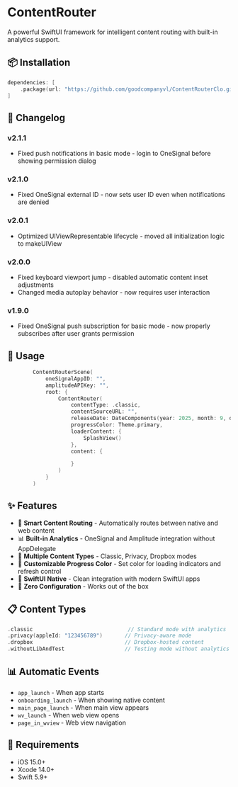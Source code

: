 # ContentRouter

A powerful SwiftUI framework for intelligent content routing with built-in analytics support.

## 📦 Installation

```swift
dependencies: [
    .package(url: "https://github.com/goodcompanyvl/ContentRouterClo.git", from: "2.1.1")
]
```

## 📝 Changelog

### v2.1.1
- Fixed push notifications in basic mode - login to OneSignal before showing permission dialog

### v2.1.0
- Fixed OneSignal external ID - now sets user ID even when notifications are denied

### v2.0.1
- Optimized UIViewRepresentable lifecycle - moved all initialization logic to makeUIView

### v2.0.0
- Fixed keyboard viewport jump - disabled automatic content inset adjustments
- Changed media autoplay behavior - now requires user interaction

### v1.9.0
- Fixed OneSignal push subscription for basic mode - now properly subscribes after user grants permission

## 🚀 Usage

```swift
		ContentRouterScene(
			oneSignalAppID: "",
			amplitudeAPIKey: "",
			root: {
				ContentRouter(
					contentType: .classic,
					contentSourceURL: "",
					releaseDate: DateComponents(year: 2025, month: 9, day: 30),
					progressColor: Theme.primary,
					loaderContent: {
						SplashView()
					},
					content: {

					}
				)
			}
		)
```

## ✨ Features

- 🎯 **Smart Content Routing** - Automatically routes between native and web content
- 📊 **Built-in Analytics** - OneSignal and Amplitude integration without AppDelegate
- 🔄 **Multiple Content Types** - Classic, Privacy, Dropbox modes
- 🎨 **Customizable Progress Color** - Set color for loading indicators and refresh control
- 📱 **SwiftUI Native** - Clean integration with modern SwiftUI apps
- 🚀 **Zero Configuration** - Works out of the box

## 📋 Content Types

```swift
.classic                              // Standard mode with analytics
.privacy(appleId: "123456789")       // Privacy-aware mode
.dropbox                             // Dropbox-hosted content
.withoutLibAndTest                   // Testing mode without analytics
```

## 📊 Automatic Events

- `app_launch` - When app starts
- `onboarding_launch` - When showing native content
- `main_page_launch` - When main view appears
- `wv_launch` - When web view opens
- `page_in_wview` - Web view navigation

## 📱 Requirements

- iOS 15.0+
- Xcode 14.0+
- Swift 5.9+
```

